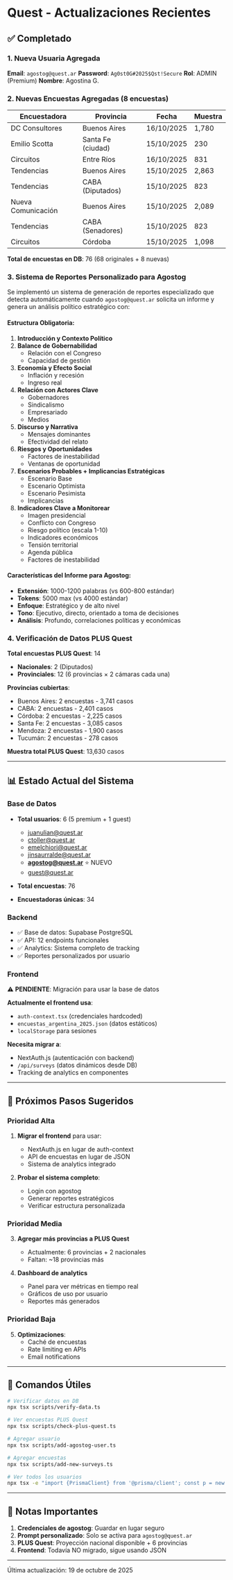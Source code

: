 # Quest - Actualizaciones Recientes

## ✅ Completado

### 1. Nueva Usuaria Agregada

**Email**: `agostog@quest.ar`
**Password**: `Ag0st0G#2025$Qst!Secure`
**Rol**: ADMIN (Premium)
**Nombre**: Agostina G.

### 2. Nuevas Encuestas Agregadas (8 encuestas)

| Encuestadora | Provincia | Fecha | Muestra |
|--------------|-----------|-------|---------|
| DC Consultores | Buenos Aires | 16/10/2025 | 1,780 |
| Emilio Scotta | Santa Fe (ciudad) | 15/10/2025 | 230 |
| Circuitos | Entre Ríos | 16/10/2025 | 831 |
| Tendencias | Buenos Aires | 15/10/2025 | 2,863 |
| Tendencias | CABA (Diputados) | 15/10/2025 | 823 |
| Nueva Comunicación | Buenos Aires | 15/10/2025 | 2,089 |
| Tendencias | CABA (Senadores) | 15/10/2025 | 823 |
| Circuitos | Córdoba | 15/10/2025 | 1,098 |

**Total de encuestas en DB**: 76 (68 originales + 8 nuevas)

### 3. Sistema de Reportes Personalizado para Agostog

Se implementó un sistema de generación de reportes especializado que detecta automáticamente cuando `agostog@quest.ar` solicita un informe y genera un análisis político estratégico con:

#### Estructura Obligatoria:

1. **Introducción y Contexto Político**
2. **Balance de Gobernabilidad**
   - Relación con el Congreso
   - Capacidad de gestión
3. **Economía y Efecto Social**
   - Inflación y recesión
   - Ingreso real
4. **Relación con Actores Clave**
   - Gobernadores
   - Sindicalismo
   - Empresariado
   - Medios
5. **Discurso y Narrativa**
   - Mensajes dominantes
   - Efectividad del relato
6. **Riesgos y Oportunidades**
   - Factores de inestabilidad
   - Ventanas de oportunidad
7. **Escenarios Probables + Implicancias Estratégicas**
   - Escenario Base
   - Escenario Optimista
   - Escenario Pesimista
   - Implicancias
8. **Indicadores Clave a Monitorear**
   - Imagen presidencial
   - Conflicto con Congreso
   - Riesgo político (escala 1-10)
   - Indicadores económicos
   - Tensión territorial
   - Agenda pública
   - Factores de inestabilidad

#### Características del Informe para Agostog:

- **Extensión**: 1000-1200 palabras (vs 600-800 estándar)
- **Tokens**: 5000 max (vs 4000 estándar)
- **Enfoque**: Estratégico y de alto nivel
- **Tono**: Ejecutivo, directo, orientado a toma de decisiones
- **Análisis**: Profundo, correlaciones políticas y económicas

### 4. Verificación de Datos PLUS Quest

**Total encuestas PLUS Quest**: 14
- **Nacionales**: 2 (Diputados)
- **Provinciales**: 12 (6 provincias × 2 cámaras cada una)

**Provincias cubiertas**:
- Buenos Aires: 2 encuestas - 3,741 casos
- CABA: 2 encuestas - 2,401 casos
- Córdoba: 2 encuestas - 2,225 casos
- Santa Fe: 2 encuestas - 3,085 casos
- Mendoza: 2 encuestas - 1,900 casos
- Tucumán: 2 encuestas - 278 casos

**Muestra total PLUS Quest**: 13,630 casos

---

## 📊 Estado Actual del Sistema

### Base de Datos

- **Total usuarios**: 6 (5 premium + 1 guest)
  - juanulian@quest.ar
  - ctoller@quest.ar
  - emelchiori@quest.ar
  - jinsaurralde@quest.ar
  - **agostog@quest.ar** ⭐ NUEVO
  - guest@quest.ar

- **Total encuestas**: 76
- **Encuestadoras únicas**: 34

### Backend

- ✅ Base de datos: Supabase PostgreSQL
- ✅ API: 12 endpoints funcionales
- ✅ Analytics: Sistema completo de tracking
- ✅ Reportes personalizados por usuario

### Frontend

⚠️ **PENDIENTE**: Migración para usar la base de datos

**Actualmente el frontend usa**:
- `auth-context.tsx` (credenciales hardcoded)
- `encuestas_argentina_2025.json` (datos estáticos)
- `localStorage` para sesiones

**Necesita migrar a**:
- NextAuth.js (autenticación con backend)
- `/api/surveys` (datos dinámicos desde DB)
- Tracking de analytics en componentes

---

## 🎯 Próximos Pasos Sugeridos

### Prioridad Alta

1. **Migrar el frontend** para usar:
   - NextAuth.js en lugar de auth-context
   - API de encuestas en lugar de JSON
   - Sistema de analytics integrado

2. **Probar el sistema completo**:
   - Login con agostog
   - Generar reportes estratégicos
   - Verificar estructura personalizada

### Prioridad Media

3. **Agregar más provincias a PLUS Quest**
   - Actualmente: 6 provincias + 2 nacionales
   - Faltan: ~18 provincias más

4. **Dashboard de analytics**
   - Panel para ver métricas en tiempo real
   - Gráficos de uso por usuario
   - Reportes más generados

### Prioridad Baja

5. **Optimizaciones**:
   - Caché de encuestas
   - Rate limiting en APIs
   - Email notifications

---

## 🔧 Comandos Útiles

```bash
# Verificar datos en DB
npx tsx scripts/verify-data.ts

# Ver encuestas PLUS Quest
npx tsx scripts/check-plus-quest.ts

# Agregar usuario
npx tsx scripts/add-agostog-user.ts

# Agregar encuestas
npx tsx scripts/add-new-surveys.ts

# Ver todos los usuarios
npx tsx -e "import {PrismaClient} from '@prisma/client'; const p = new PrismaClient(); p.user.findMany({select:{email:true,role:true}}).then(console.log).finally(()=>p.$disconnect())"
```

---

## 📝 Notas Importantes

1. **Credenciales de agostog**: Guardar en lugar seguro
2. **Prompt personalizado**: Solo se activa para `agostog@quest.ar`
3. **PLUS Quest**: Proyección nacional disponible + 6 provincias
4. **Frontend**: Todavía NO migrado, sigue usando JSON

---

Última actualización: 19 de octubre de 2025
